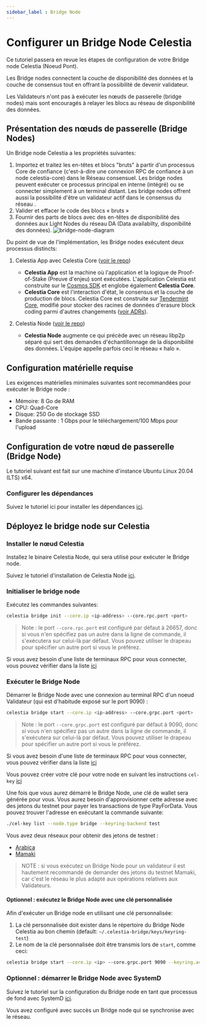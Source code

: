 ```yaml
---
sidebar_label : Bridge Node
---
```


# Configurer un Bridge Node Celestia

Ce tutoriel passera en revue les étapes de configuration de votre Bridge node Celestia (Noeud Pont).

Les Bridge nodes connectent la couche de disponibilité des données et la couche de consensus tout en offrant la possibilité de devenir validateur.

Les Validateurs n'ont pas à exécuter les nœuds de passerelle (bridge nodes) mais sont encouragés à relayer les blocs au réseau de disponibilité des données.

## Présentation des nœuds de passerelle (Bridge Nodes)

Un Bridge node Celestia a les propriétés suivantes:

1. Importez et traitez les en-têtes et blocs "bruts" à partir d'un processus Core de confiance (c'est-à-dire une connexion RPC de confiance à un node celestia-core) dans le Réseau consensuel. Les bridge nodes peuvent exécuter ce processus principal en interne (intégré) ou se connecter simplement à un terminal distant. Les bridge nodes offrent aussi la possibilité d'être un validateur actif dans le consensus du réseau .
2. Valider et effacer le code des blocs « bruts »
3. Fournir des parts de blocs avec des en-têtes de disponibilité des données aux Light Nodes du réseau DA (Data availabilty, disponibilité des données). ![bridge-node-diagram](/img/nodes/BridgeNodes.png)

Du point de vue de l'implémentation, les Bridge nodes exécutent deux processus distincts:

1. Celestia App avec Celestia Core ([voir le repo](https://github.com/celestiaorg/celestia-app))

    * **Celestia App** est la machine où l'application et la logique de Proof-of-Stake (Preuve d'enjeu) sont exécutées. L'application Celestia est construite sur le [Cosmos SDK](https://docs.cosmos.network/) et englobe également **Celestia Core**.
    * **Celestia Core** est l'interaction d'état, le consensus et la couche de production de blocs. Celestia Core est construite sur [Tendermint Core](https://docs.tendermint.com/), modifié pour stocker des racines de données d'erasure block coding parmi d'autres changements ([voir ADRs](https://github.com/celestiaorg/celestia-core/tree/master/docs/celestia-architecture)).

2. Celestia Node ([voir le repo](https://github.com/celestiaorg/celestia-node))

    * **Celestia Node** augmente ce qui précède avec un réseau libp2p séparé qui sert des demandes d'échantillonnage de la disponibilité des données. L'équipe appelle parfois ceci le réseau « halo ».

## Configuration matérielle requise

Les exigences matérielles minimales suivantes sont recommandées pour exécuter le Bridge node :

* Mémoire: 8 Go de RAM
* CPU: Quad-Core
* Disque: 250 Go de stockage SSD
* Bande passante : 1 Gbps pour le téléchargement/100 Mbps pour l'upload

## Configuration de votre nœud de passerelle (Bridge Node)

Le tutoriel suivant est fait sur une machine d'instance Ubuntu Linux 20.04 (LTS) x64.

### Configurer les dépendances

Suivez le tutoriel ici pour installer les dépendances [ici](../developers/environment.md).

## Déployez le bridge node sur Celestia

### Installer le nœud Celestia

Installez le binaire Celestia Node, qui sera utilisé pour exécuter le Bridge node.

Suivez le tutoriel d'installation de Celestia Node [ici](../developers/celestia-node.md).

### Initialiser le bridge node

Exécutez les commandes suivantes:

```sh
celestia bridge init --core.ip <ip-address> --core.rpc.port <port>
```

> Note : le port `--core.rpc.port` est configuré par défaut à 26657, donc si vous n'en spécifiez pas un autre dans la ligne de commande, il s'exécutera sur celui-là par défaut. Vous pouvez utiliser le drapeau pour spécifier un autre port si vous le préférez.

Si vous avez besoin d'une liste de terminaux RPC pour vous connecter, vous pouvez vérifier dans la liste [ici](./mamaki-testnet.md#rpc-endpoints)

### Exécuter le Bridge Node

Démarrer le Bridge Node avec une connexion au terminal RPC d'un noeud Validateur (qui est d'habitude exposé sur le port 9090) :

```sh
celestia bridge start --core.ip <ip-address> --core.grpc.port <port>
```

> Note : le port `--core.grpc.port`  est configuré par défaut à 9090, donc si vous n'en spécifiez pas un autre dans la ligne de commande, il s'exécutera sur celui-là par défaut. Vous pouvez utiliser le drapeau pour spécifier un autre port si vous le préférez.

Si vous avez besoin d'une liste de terminaux RPC pour vous connecter, vous pouvez vérifier dans la liste [ici](./mamaki-testnet.md#rpc-endpoints)

Vous pouvez créer votre clé pour votre node en suivant les instructions `cel-key` [ici](./keys.md)

Une fois que vous aurez démarré le Bridge Node, une clé de wallet sera générée pour vous. Vous aurez besoin d'approvisionner cette adresse avec des jetons du testnet pour payer les transactions de type PayForData. Vous pouvez trouver l'adresse en exécutant la commande suivante:

```sh
./cel-key list --node.type bridge --keyring-backend test
```

Vous avez deux réseaux pour obtenir des jetons de testnet :

* [Arabica](./arabica-devnet.md#arabica-devnet-faucet)
* [Mamaki](./mamaki-testnet.md#mamaki-testnet-faucet)

> NOTE : si vous exécutez un Bridge Node pour un validateur il est hautement recommandé de demander des jetons du testnet Mamaki, car c'est le réseau le plus adapté aux opérations relatives aux Validateurs.

#### Optionnel : exécutez le Bridge Node avec une clé personnalisée

Afin d'exécuter un Bridge node en utilisant une clé personnalisée:

1. La clé personnalisée doit exister dans le répertoire du Bridge Node Celestia au bon chemin (default: `~/.celestia-bridge/keys/keyring-test`)
2. Le nom de la clé personnalisée doit être transmis lors de `start`, comme ceci:

```sh
celestia bridge start --core.ip <ip> --core.grpc.port 9090 --keyring.accname <name_of_custom_key>
```

### Optionnel : démarrer le Bridge Node avec SystemD

Suivez le tutoriel sur la configuration du Bridge node en tant que processus de fond avec SystemD [ici](./systemd.md#celestia-bridge-node).

Vous avez configuré avec succès un Bridge node qui se synchronise avec le réseau.
